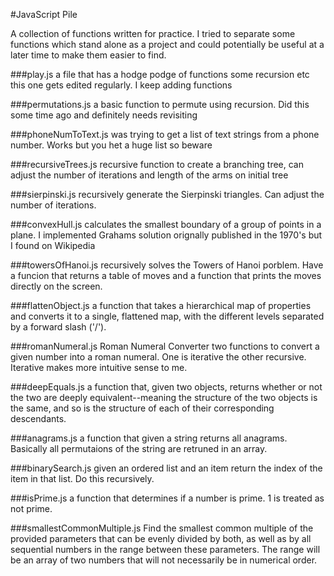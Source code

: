 #JavaScript Pile

A collection of functions written for practice. I tried to separate some
functions which stand alone as a project and could potentially be useful
at a later time to make them easier to find.


###play.js
a file that has a hodge podge of functions some recursion etc	this one gets edited regularly.  I keep adding functions

###permutations.js
a basic function to permute using recursion.  Did this some time	ago and definitely needs revisiting

###phoneNumToText.js
was trying to get a list of text strings from a phone	number.  Works but you het a huge list so beware

###recursiveTrees.js
recursive function to create a branching tree, can adjust the number of iterations and length of the arms on initial tree

###sierpinski.js
recursively generate the Sierpinski triangles.  Can adjust the number of iterations.

###convexHull.js
calculates the smallest boundary of a group of points in a plane.  I implemented Grahams solution orignally published in  the 1970's but I found on Wikipedia

###towersOfHanoi.js
recursively solves the Towers of Hanoi porblem.  Have a funcion that returns a table of moves and a function that prints the moves directly on the screen.

###flattenObject.js
a function that takes a hierarchical map of properties and converts it to a single, flattened map, with the different levels separated by a forward slash ('/').

###romanNumeral.js
Roman Numeral Converter
two functions to convert a given number into a roman numeral. One is iterative the other recursive.  Iterative makes more intuitive sense to me.

###deepEquals.js
a function that, given two objects, returns whether or not the two are deeply equivalent--meaning the structure of the two objects is the same, and so is the structure of each of their corresponding descendants.

###anagrams.js
a function that given a string returns all anagrams.  Basically all permutaions of the string are retruned in an array.

###binarySearch.js
given an ordered list and an item return the index of the item in that list. Do this recursively.

###isPrime.js
a function that determines if a number is prime.  1 is treated as not prime.

###smallestCommonMultiple.js
Find the smallest common multiple of the provided parameters that can be evenly divided by both, as well as by all sequential numbers in the range between these parameters. The range will be an array of two numbers that will not necessarily be in numerical order.
